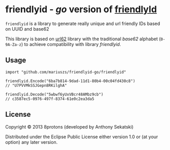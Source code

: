 # friendlyid - _go_ version of [friendlyId](https://github.com/Devskiller/friendly-id) 

`friendlyid` is a library to generate really unique and url friendly IDs
based on UUID and base62

This library is based on [url62](https://github.com/antonsekatskii/url62-go)  library with the traditional _base62_ alphabet (`0-9A-Za-z`) to achieve  compatibility with library _friendlyid_.

## Usage

```
import "github.com/mariuszs/friendlyid-go/friendlyid"

friendlyid.Encode("6ba7b814-9dad-11d1-80b4-00c04fd430c8")
// "U7PVVMkSSJGepn8RKilghA"

friendlyid.Decode("5wbwf6yUxVBcr48AMbz9cb")
// c3587ec5-0976-497f-8374-61e0c2ea3da5
```

## License

Copyright © 2013 8protons (developed by Anthony Sekatski)

Distributed under the Eclipse Public License either version 1.0 or (at
your option) any later version.
